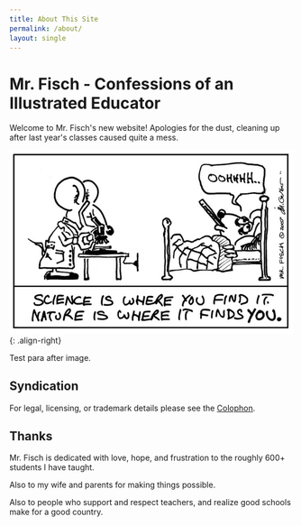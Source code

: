 ```yaml
---
title: About This Site
permalink: /about/
layout: single
---
```


# Mr. Fisch - Confessions of an Illustrated Educator

Welcome to Mr. Fisch's new website!  Apologies for the dust,
cleaning up after last year's classes caused quite a mess.

![image-right](/strips/where-you-find-it.jpg){: .align-right}

Test para after image.

## Syndication

For legal, licensing, or trademark details please see the [Colophon](/colophon/).

## Thanks

Mr. Fisch is dedicated with love, hope, and frustration to the roughly 600+ students I have taught.

Also to my wife and parents for making things possible.

Also to people who support and respect teachers, and realize good schools make for a good country.
